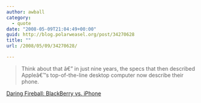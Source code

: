 ```yaml
---
author: awball
category:
  - quote
date: "2008-05-09T21:04:49+00:00"
guid: http://blog.polarweasel.org/post/34270628
title: ""
url: /2008/05/09/34270628/

---
```

> Think about that â€” in just nine years, the specs that then described Appleâ€™s top-of-the-line desktop computer now describe their phone.

 [Daring Fireball: BlackBerry vs. iPhone](http://daringfireball.net/2008/05/blackberry_vs_iphone)
